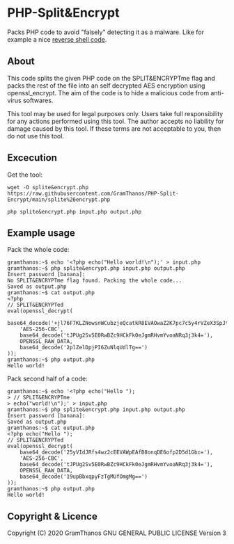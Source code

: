 # PHP-Split&Encrypt
Packs PHP code to avoid "falsely" detecting it as a malware.
Like for example a nice [reverse shell code](https://github.com/GramThanos/php-smart-reverse-shell).

## About
This code splits the given PHP code on the SPLIT&ENCRYPTme flag and 
packs the rest of the file into an self decrypted AES encryption using
openssl_encrypt. The aim of the code is to hide a malicious code from
anti-virus softwares.

This tool may be used for legal purposes only.  Users take full responsibility
for any actions performed using this tool.  The author accepts no liability
for damage caused by this tool.  If these terms are not acceptable to you, then
do not use this tool.

## Excecution
Get the tool:
```shell
wget -O splite&encrypt.php https://raw.githubusercontent.com/GramThanos/PHP-Split-Encrypt/main/splite%26encrypt.php
```

```shell
php splite&encrypt.php input.php output.php
```

## Example usage
Pack the whole code:
```shell
gramthanos:~$ echo '<?php echo("Hello world!\n");' > input.php
gramthanos:~$ php splite&encrypt.php input.php output.php
Insert password [banana]:
No SPLIT&ENCRYPTme flag found. Packing the whole code...
Saved as output.php
gramthanos:~$ cat output.php
<?php
// SPLIT&ENCRYPTed
eval(openssl_decrypt(
    base64_decode('+jl76F7KLZNowsnWCubzjeQcatkR8EVAOwaZ2K7pc7c5y4rVZeX3SpJt4mqJdKJv'),
    'AES-256-CBC',
    base64_decode('tJPUg2Sv5E0RwBZc9HCkFk0eJgmRHvmYvoaNRq3j3k4='),
    OPENSSL_RAW_DATA,
    base64_decode('2plZelDpjPI6ZuNlqUdlTg==')
));
gramthanos:~$ php output.php
Hello world!
```

Pack second half of a code:

```shell
gramthanos:~$ echo '<?php echo("Hello ");
> // SPLIT&ENCRYPTme
> echo("world!\n");' > input.php
gramthanos:~$ php splite&encrypt.php input.php output.php
Insert password [banana]:
Saved as output.php
gramthanos:~$ cat output.php
<?php echo("Hello ");
// SPLIT&ENCRYPTed
eval(openssl_decrypt(
    base64_decode('25yVIdJRfs4wz2cEEVAWpEAfB8onqDE6ofp2D5d1Gbc='),
    'AES-256-CBC',
    base64_decode('tJPUg2Sv5E0RwBZc9HCkFk0eJgmRHvmYvoaNRq3j3k4='),
    OPENSSL_RAW_DATA,
    base64_decode('19upBbxqpyFzTgMUfOmgMg==')
));
gramthanos:~$ php output.php
Hello world!
```

## Copyright & Licence

Copyright (C) 2020 GramThanos
GNU GENERAL PUBLIC LICENSE Version 3
